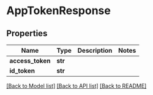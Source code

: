 # AppTokenResponse

## Properties
Name | Type | Description | Notes
------------ | ------------- | ------------- | -------------
**access_token** | **str** |  | 
**id_token** | **str** |  | 

[[Back to Model list]](../README.md#documentation-for-models) [[Back to API list]](../README.md#documentation-for-api-endpoints) [[Back to README]](../README.md)


